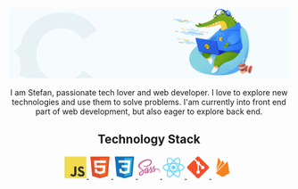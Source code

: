 ![Stefan Skoric Banner](/assets/img/Stefan.png)
<div align="center">I am Stefan, passionate tech lover and web developer. I love to explore new technologies and use them to solve problems. I'am currently into front end part of web development, but also eager to explore back end.</div>

<div align="center"><h2>Technology Stack</h2></div>
<p align="center">
  <a href="https://www.javascript.com/" target="_blank"> <img src="https://github.com/devicons/devicon/blob/master/icons/javascript/javascript-original.svg" alt="js" width="40" height="40"/> </a>
  <a href="https://www.w3schools.com/html/" target="_blank"> <img src="https://github.com/devicons/devicon/blob/master/icons/html5/html5-original.svg" alt="html" width="40" height="40"/> </a>
  <a href="https://www.w3schools.com/css/" target="_blank"> <img src="https://github.com/devicons/devicon/blob/master/icons/css3/css3-original.svg" alt="css3" width="40" height="40"/> </a>
  <a href="https://sass-lang.com/" target="_blank"> <img src="https://github.com/devicons/devicon/blob/master/icons/sass/sass-original.svg" alt="sass" width="40" height="40"/> </a>
  <a href="https://reactjs.org/" target="_blank"> <img src="https://github.com/devicons/devicon/blob/master/icons/react/react-original.svg" alt="reactjs" width="40" height="40"/> </a>
  <a href="https://git-scm.com/" target="_blank"> <img src="https://github.com/devicons/devicon/blob/master/icons/git/git-original.svg" alt="git" width="40" height="40"/> </a>
  <a href="https://firebase.google.com/" target="_blank"> <img src="https://github.com/devicons/devicon/blob/master/icons/firebase/firebase-plain.svg" alt="firebase" width="40" height="40"/> </a></p>
<!---
<div align="center"><h2>Pinned Repos</h2></div>
<div align="center">
  <a href="https://github.com/stefanskoricdev/patient_management_system"><img src="https://github-readme-stats.vercel.app/api/pin/?username=stefanskoricdev&repo=patient_management_system&theme=merko&show_owner=true" alt="patient management system"/></a>
  <a href="https://github.com/stefanskoricdev/wine-shop-app"><img src="https://github-readme-stats.vercel.app/api/pin/?username=stefanskoricdev&repo=wine-shop-app&theme=merko&show_owner=true" alt="wine-shop-app"/></a>
  <a href="https://github.com/stefanskoricdev/to-do-app"><img src="https://github-readme-stats.vercel.app/api/pin/?username=stefanskoricdev&repo=to-do-app&theme=merko&show_owner=true" alt="to-do-app"/></a>
</div>

<div align="center"><h2>Github Stats</h2></div>
<div align="center"><a href="https://github.com/stefanskoricdev/github-readme-stats"><img align="center" src="https://github-readme-stats.vercel.app/api?username=stefanskoricdev&count_private=true&show_icons=true&theme=merko" alt="Stefan's GitHub stats" /></a></div>
<div align="center"><a href="https://github.com/stefanskoricdev/github-readme-stats"><img align="center" src="https://github-readme-stats.vercel.app/api/top-langs/?username=stefanskoricdev&layout=compact&theme=merko" alt="Top Langs stats" /></a></div> -->

